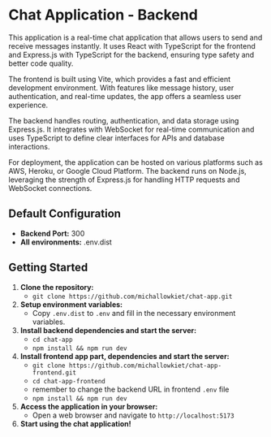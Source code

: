 # Chat Application - Backend

This application is a real-time chat application that allows users to send and receive messages instantly. It uses React with TypeScript for the frontend and Express.js with TypeScript for the backend, ensuring type safety and better code quality.

The frontend is built using Vite, which provides a fast and efficient development environment. With features like message history, user authentication, and real-time updates, the app offers a seamless user experience.

The backend handles routing, authentication, and data storage using Express.js. It integrates with WebSocket for real-time communication and uses TypeScript to define clear interfaces for APIs and database interactions.

For deployment, the application can be hosted on various platforms such as AWS, Heroku, or Google Cloud Platform. The backend runs on Node.js, leveraging the strength of Express.js for handling HTTP requests and WebSocket connections.

## Default Configuration

- **Backend Port:** 300
- **All environments:** .env.dist

## Getting Started

1. **Clone the repository:**
   - `git clone https://github.com/michallowkiet/chat-app.git`
2. **Setup environment variables:**
   - Copy `.env.dist` to `.env` and fill in the necessary environment variables.
3. **Install backend dependencies and start the server:**
   - `cd chat-app`
   - `npm install && npm run dev`
4. **Install frontend app part, dependencies and start the server:**
   - `git clone https://github.com/michallowkiet/chat-app-frontend.git`
   - `cd chat-app-frontend`
   - remember to change the backend URL in frontend `.env` file
   - `npm install && npm run dev`
5. **Access the application in your browser:**
   - Open a web browser and navigate to `http://localhost:5173`
6. **Start using the chat application!**
